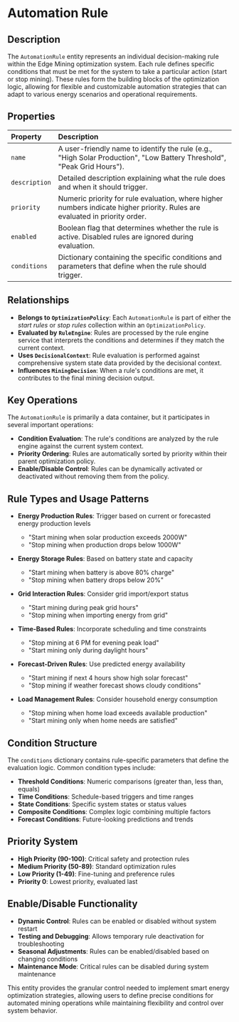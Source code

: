 # Automation Rule

## Description

The `AutomationRule` entity represents an individual decision-making rule within the Edge Mining optimization system. Each rule defines specific conditions that must be met for the system to take a particular action (start or stop mining). These rules form the building blocks of the optimization logic, allowing for flexible and customizable automation strategies that can adapt to various energy scenarios and operational requirements.

## Properties

| Property      | Description                                                                                                                 |
| :------------ | :-------------------------------------------------------------------------------------------------------------------------- |
| `name`        | A user-friendly name to identify the rule (e.g., "High Solar Production", "Low Battery Threshold", "Peak Grid Hours").      |
| `description` | Detailed description explaining what the rule does and when it should trigger.                                              |
| `priority`    | Numeric priority for rule evaluation, where higher numbers indicate higher priority. Rules are evaluated in priority order. |
| `enabled`     | Boolean flag that determines whether the rule is active. Disabled rules are ignored during evaluation.                      |
| `conditions`  | Dictionary containing the specific conditions and parameters that define when the rule should trigger.                      |

## Relationships

- **Belongs to `OptimizationPolicy`**: Each `AutomationRule` is part of either the _start rules_ or _stop rules_ collection within an `OptimizationPolicy`.
- **Evaluated by `RuleEngine`**: Rules are processed by the rule engine service that interprets the conditions and determines if they match the current context.
- **Uses `DecisionalContext`**: Rule evaluation is performed against comprehensive system state data provided by the decisional context.
- **Influences `MiningDecision`**: When a rule's conditions are met, it contributes to the final mining decision output.

## Key Operations

The `AutomationRule` is primarily a data container, but it participates in several important operations:

- **Condition Evaluation**: The rule's conditions are analyzed by the rule engine against the current system context.
- **Priority Ordering**: Rules are automatically sorted by priority within their parent optimization policy.
- **Enable/Disable Control**: Rules can be dynamically activated or deactivated without removing them from the policy.

## Rule Types and Usage Patterns

- **Energy Production Rules**: Trigger based on current or forecasted energy production levels

  - "Start mining when solar production exceeds 2000W"
  - "Stop mining when production drops below 1000W"

- **Energy Storage Rules**: Based on battery state and capacity

  - "Start mining when battery is above 80% charge"
  - "Stop mining when battery drops below 20%"

- **Grid Interaction Rules**: Consider grid import/export status

  - "Start mining during peak grid hours"
  - "Stop mining when importing energy from grid"

- **Time-Based Rules**: Incorporate scheduling and time constraints

  - "Stop mining at 6 PM for evening peak load"
  - "Start mining only during daylight hours"

- **Forecast-Driven Rules**: Use predicted energy availability

  - "Start mining if next 4 hours show high solar forecast"
  - "Stop mining if weather forecast shows cloudy conditions"

- **Load Management Rules**: Consider household energy consumption
  - "Stop mining when home load exceeds available production"
  - "Start mining only when home needs are satisfied"

## Condition Structure

The `conditions` dictionary contains rule-specific parameters that define the evaluation logic. Common condition types include:

- **Threshold Conditions**: Numeric comparisons (greater than, less than, equals)
- **Time Conditions**: Schedule-based triggers and time ranges
- **State Conditions**: Specific system states or status values
- **Composite Conditions**: Complex logic combining multiple factors
- **Forecast Conditions**: Future-looking predictions and trends

## Priority System

- **High Priority (90-100)**: Critical safety and protection rules
- **Medium Priority (50-89)**: Standard optimization rules
- **Low Priority (1-49)**: Fine-tuning and preference rules
- **Priority 0**: Lowest priority, evaluated last

## Enable/Disable Functionality

- **Dynamic Control**: Rules can be enabled or disabled without system restart
- **Testing and Debugging**: Allows temporary rule deactivation for troubleshooting
- **Seasonal Adjustments**: Rules can be enabled/disabled based on changing conditions
- **Maintenance Mode**: Critical rules can be disabled during system maintenance

This entity provides the granular control needed to implement smart energy optimization strategies, allowing users to define precise conditions for automated mining operations while maintaining flexibility and control over system behavior.
